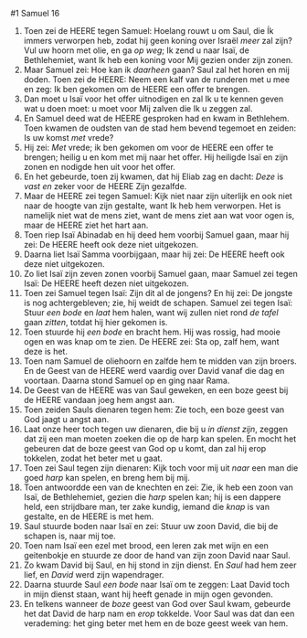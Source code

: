#1 Samuel 16
1. Toen zei de HEERE tegen Samuel: Hoelang rouwt u om Saul, die Ík immers verworpen heb, zodat hij geen koning over Israël *meer* zal zijn? Vul uw hoorn met olie, en ga *op weg*; Ik zend u naar Isaï, de Bethlehemiet, want Ik heb een koning voor Mij gezien onder zijn zonen.
2. Maar Samuel zei: Hoe kan ik *daarheen* gaan? Saul zal het horen en mij doden. Toen zei de HEERE: Neem een kalf van de runderen met u mee en zeg: Ik ben gekomen om de HEERE een offer te brengen.
3. Dan moet u Isaï voor het offer uitnodigen en zal Ik u te kennen geven wat u doen moet: u moet voor Mij zalven die Ik u zeggen zal.
4. En Samuel deed wat de HEERE gesproken had en kwam in Bethlehem. Toen kwamen de oudsten van de stad hem bevend tegemoet en zeiden: Is uw komst *met* vrede?
5. Hij zei: *Met* vrede; ik ben gekomen om voor de HEERE een offer te brengen; heilig u en kom met mij naar het offer. Hij heiligde Isaï en zijn zonen en nodigde hen uit voor het offer.
6. En het gebeurde, toen zij kwamen, dat hij Eliab zag en dacht: *Deze* is *vast en* zeker voor de HEERE Zijn gezalfde.
7. Maar de HEERE zei tegen Samuel: Kijk niet naar zijn uiterlijk en ook niet naar de hoogte van zijn gestalte, want Ik heb hem verworpen. Het is namelijk niet wat de mens ziet, want de mens ziet aan wat voor ogen is, maar de HEERE ziet het hart aan.
8. Toen riep Isaï Abinadab en hij deed hem voorbij Samuel gaan, maar hij zei: De HEERE heeft ook deze niet uitgekozen.
9. Daarna liet Isaï Samma voorbijgaan, maar hij zei: De HEERE heeft ook deze niet uitgekozen.
10. Zo liet Isaï zijn zeven zonen voorbij Samuel gaan, maar Samuel zei tegen Isaï: De HEERE heeft dezen niet uitgekozen.
11. Toen zei Samuel tegen Isaï: Zijn dit al de jongens? En hij zei: De jongste is nog achtergebleven; zie, hij weidt de schapen. Samuel zei tegen Isaï: Stuur *een bode* en *laat* hem halen, want wij zullen niet rond *de tafel* gaan *zitten*, totdat hij hier gekomen is.
12. Toen stuurde hij *een bode* en bracht hem. Hij was rossig, had mooie ogen en was knap om te zien. De HEERE zei: Sta op, zalf hem, want deze is het.
13. Toen nam Samuel de oliehoorn en zalfde hem te midden van zijn broers. En de Geest van de HEERE werd vaardig over David vanaf die dag en voortaan. Daarna stond Samuel op en ging naar Rama.
14. De Geest van de HEERE was van Saul geweken, en een boze geest bij de HEERE vandaan joeg hem angst aan.
15. Toen zeiden Sauls dienaren tegen hem: Zie toch, een boze geest van God jaagt u angst aan.
16. Laat onze heer toch tegen uw dienaren, die bij u *in dienst zijn*, zeggen dat zij een man moeten zoeken die op de harp kan spelen. En mocht het gebeuren dat de boze geest van God op u komt, dan zal hij erop tokkelen, zodat het beter met u gaat.
17. Toen zei Saul tegen zijn dienaren: Kijk toch voor mij uit *naar* een man die goed *harp* kan spelen, en breng hem bij mij.
18. Toen antwoordde een van de knechten en zei: Zie, ik heb een zoon van Isaï, de Bethlehemiet, gezien die *harp* spelen kan; hij is een dappere held, een strijdbare man, ter zake kundig, iemand die *knap* is van gestalte, en de HEERE is met hem.
19. Saul stuurde boden naar Isaï en zei: Stuur uw zoon David, die bij de schapen is, naar mij toe.
20. Toen nam Isaï een ezel met brood, een leren zak met wijn en een geitenbokje en stuurde ze door de hand van zijn zoon David naar Saul.
21. Zo kwam David bij Saul, en hij stond in zijn dienst. En *Saul* had hem zeer lief, en *David* werd zijn wapendrager.
22. Daarna stuurde Saul *een bode* naar Isaï om te zeggen: Laat David toch in mijn dienst staan, want hij heeft genade in mijn ogen gevonden.
23. En telkens wanneer de *boze* geest van God over Saul kwam, gebeurde het dat David de harp nam en *erop* tokkelde. Voor Saul was dat dan een verademing: het ging beter met hem en de boze geest week van hem.
